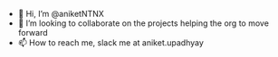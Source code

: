- 👋 Hi, I’m @aniketNTNX
- 💞️ I’m looking to collaborate on the projects helping the org to move forward
- 📫 How to reach me, slack me at aniket.upadhyay

<!---
aniketNTNX/aniketNTNX is a ✨ special ✨ repository because its `README.md` (this file) appears on your GitHub profile.
You can click the Preview link to take a look at your changes.
--->
